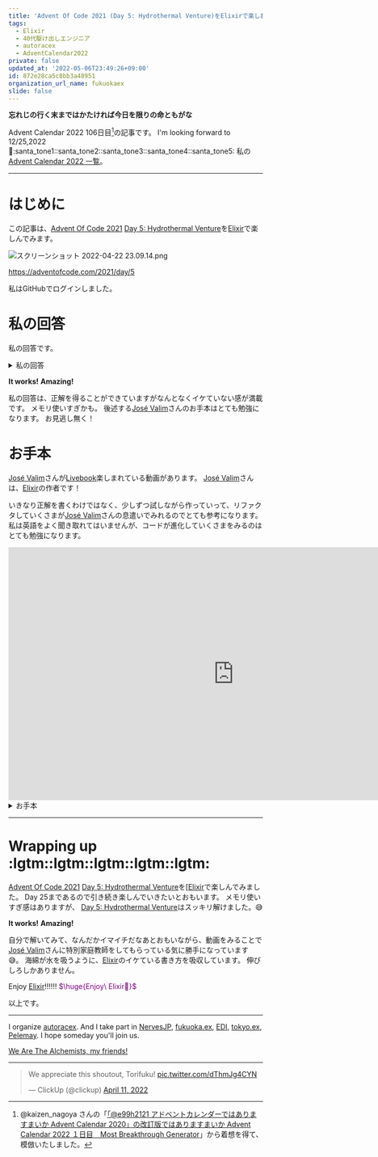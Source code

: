 ```yaml
---
title: 'Advent Of Code 2021 (Day 5: Hydrothermal Venture)をElixirで楽しむ'
tags:
  - Elixir
  - 40代駆け出しエンジニア
  - autoracex
  - AdventCalendar2022
private: false
updated_at: '2022-05-06T23:49:26+09:00'
id: 872e28ca5c8bb3a48951
organization_url_name: fukuokaex
slide: false
---
```


**忘れじの行く末まではかたければ今日を限りの命ともがな**

Advent Calendar 2022 106日目[^1]の記事です。
I'm looking forward to 12/25,2022 :santa::santa_tone1::santa_tone2::santa_tone3::santa_tone4::santa_tone5:
私の[Advent Calendar 2022 一覧](https://docs.google.com/spreadsheets/d/1HQvFjagQLRPjOYAjDVzWp9S4b8dKixxvvaz_TtbZWto/edit#gid=1723448955)。

[^1]: @kaizen_nagoya さんの「[「@e99h2121 アドベントカレンダーではありますまいか Advent Calendar 2020」の改訂版ではありますまいか Advent Calendar 2022 １日目　Most Breakthrough Generator](https://qiita.com/kaizen_nagoya/items/49ebebee3a0377f3b59b)」から着想を得て、模倣いたしました。 

---



# はじめに

この記事は、[Advent Of Code 2021](https://adventofcode.com/2021) [Day 5: Hydrothermal Venture](https://adventofcode.com/2021/day/5)を[Elixir](https://elixir-lang.org/)で楽しんでみます。

![スクリーンショット 2022-04-22 23.09.14.png](https://qiita-image-store.s3.ap-northeast-1.amazonaws.com/0/131808/f1b43ec5-d7e4-32f3-4ba0-289878905009.png)



https://adventofcode.com/2021/day/5


私はGitHubでログインしました。

# 私の回答

私の回答です。


<details><summary>私の回答</summary>

```elixir
input = """
0,9 -> 5,9
8,0 -> 0,8
9,4 -> 3,4
2,2 -> 2,1
7,0 -> 7,4
6,4 -> 2,0
0,9 -> 2,9
3,4 -> 1,4
0,0 -> 8,8
5,5 -> 8,2
"""
```

## Part 1

```elixir
String.split(input, "\n", trim: true)
|> Enum.map(& String.split(&1, " -> "))
|> Enum.map(fn [s, e] -> {String.split(s, ","), String.split(e, ",")} end)
|> Enum.map(fn {[x1, y1], [x2, y2]} -> {{String.to_integer(x1), String.to_integer(y1)}, {String.to_integer(x2), String.to_integer(y2)}} end)
|> Enum.filter(fn {{x1, y1}, {x2, y2}} -> x1 == x2 or y1 == y2 end)
|> Enum.flat_map(fn
  {{x1, y1}, {x1, y2}} -> Enum.map(y1..y2, & {x1, &1}) 
  {{x1, y1}, {x2, y1}} -> Enum.map(x1..x2, & {&1, y1})
end)
|> Enum.reduce(%{}, fn coordinate, acc ->
  Map.update(acc, coordinate, 1, & &1 + 1)
end)
|> Enum.filter(fn {_, cnt} -> cnt > 1 end)
|> Enum.count()
```

## Part 2

```elixir
String.split(input, "\n", trim: true)
|> Enum.map(& String.split(&1, " -> "))
|> Enum.map(fn [s, e] -> {String.split(s, ","), String.split(e, ",")} end)
|> Enum.map(fn {[x1, y1], [x2, y2]} -> {{String.to_integer(x1), String.to_integer(y1)}, {String.to_integer(x2), String.to_integer(y2)}} end)
|> Enum.filter(fn {{x1, y1}, {x2, y2}} -> x1 == x2 or y1 == y2 or (abs(x1 - x2) == abs(y1 - y2)) end)
|> Enum.flat_map(fn
  {{x1, y1}, {x1, y2}} -> Enum.map(y1..y2, & {x1, &1}) 
  {{x1, y1}, {x2, y1}} -> Enum.map(x1..x2, & {&1, y1})
  {{x1, y1}, {x2, y2}} -> Enum.zip(x1..x2, y1..y2)
end)
|> Enum.reduce(%{}, fn coordinate, acc ->
  Map.update(acc, coordinate, 1, & &1 + 1)
end)
|> Enum.filter(fn {_, cnt} -> cnt > 1 end)
|> Enum.count()
```


</details>

**It works!**
**Amazing!**

私の回答は、正解を得ることができていますがなんとなくイケていない感が満載です。
メモリ使いすぎかも。
後述する[José Valim](https://twitter.com/josevalim)さんのお手本はとても勉強になります。
お見逃し無く！


# お手本

[José Valim](https://twitter.com/josevalim)さんが[Livebook](https://github.com/livebook-dev/livebook)楽しまれている動画があります。
[José Valim](https://twitter.com/josevalim)さんは、[Elixir](https://elixir-lang.org/)の作者です！

いきなり正解を書くわけではなく、少しずつ試しながら作っていって、リファクタしていくさまが[José Valim](https://twitter.com/josevalim)さんの息遣いでみれるのでとても参考になります。
私は英語をよく聞き取れてはいませんが、コードが進化していくさまをみるのはとても勉強になります。


<iframe width="891" height="501" src="https://www.youtube.com/embed/K6SFEoRaTNE?list=PLNP8vc86_-SOV1ZEvX_q9BLYWL586zWnF" title="YouTube video player" frameborder="0" allow="accelerometer; autoplay; clipboard-write; encrypted-media; gyroscope; picture-in-picture" allowfullscreen></iframe>


<details><summary>お手本</summary>

まだ見ていないのです :sweat_smile: 

</details>

---

# Wrapping up :lgtm::lgtm::lgtm::lgtm::lgtm:

[Advent Of Code 2021](https://adventofcode.com/2021) [Day 5: Hydrothermal Venture](https://adventofcode.com/2021/day/5)を[[Elixir](https://elixir-lang.org/)で楽しんでみました。
Day 25まであるので引き続き楽しんでいきたいとおもいます。
メモリ使いすぎ感はありますが、 [Day 5: Hydrothermal Venture](https://adventofcode.com/2021/day/5)はスッキリ解けました。:sweat_smile: 

**It works!**
**Amazing!**

自分で解いてみて、なんだかイマイチだなあとおもいながら、動画をみることで[José Valim](https://twitter.com/josevalim)さんに特別家庭教師をしてもらっている気に勝手になっています :sweat_smile:。
海綿が水を吸うように、[Elixir](https://elixir-lang.org/)のイケている書き方を吸収しています。
伸びしろしかありません。

Enjoy [Elixir](https://elixir-lang.org/):bangbang::bangbang::bangbang:
<font color="purple">$\huge{Enjoy\ Elixir🚀}$</font>



以上です。





---



I organize [autoracex](https://autoracex.connpass.com/).
And I take part in [NervesJP](https://nerves-jp.connpass.com/), [fukuoka.ex](https://fukuokaex.connpass.com/), [EDI](https://fukuokaex.connpass.com/), [tokyo.ex](https://beam-lang.connpass.com/), [Pelemay](https://pelemay.connpass.com/).
I hope someday you'll join us.

[We Are The Alchemists, my friends!](https://www.youtube.com/watch?v=04854XqcfCY)

---

<blockquote class="twitter-tweet"><p lang="en" dir="ltr">We appreciate this shoutout, Torifuku! <a href="https://t.co/dThmJg4CYN">pic.twitter.com/dThmJg4CYN</a></p>&mdash; ClickUp (@clickup) <a href="https://twitter.com/clickup/status/1513541411634913284?ref_src=twsrc%5Etfw">April 11, 2022</a></blockquote> <script async src="https://platform.twitter.com/widgets.js" charset="utf-8"></script> 
